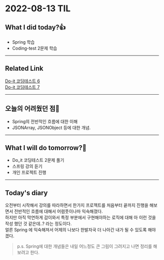 # 2022-08-13 TIL
## What I did today?👍
* Spring 학습
* Coding-test 2문제 학습
___
## Related Link
[Do-it 코딩테스트 6](https://github.com/BeomSeogKim/Coding-Test/blob/main/Do_it/Problem%20006.md)   
[Do-it 코딩테스트 7](https://github.com/BeomSeogKim/Coding-Test/blob/main/Do_it/Problem%20007.md)

___
## 오늘의 어려웠던 점🤯
* Spring의 전반적인 흐름에 대한 이해 
* JSONArray, JSONObject 등에 대한 개념.

___
## What I will do tomorrow?🙏
* Do_it 코딩테스트 2문제 풀기
* 스프링 강의 듣기
* 개인 프로젝트 진행

___
## Today's diary
오전부터 시작해서 강의를 따라하면서 한가지 프로젝트를 처음부터 끝까지 진행을 해보면서 전반적인 흐름에 대해서 어렴풋이나마 익숙해졌다.  
하지만 아직 막연하게 감이와서 특정 부분에서 구현해야하는 로직에 대해 아 이런 것을 작성 했던 것 같은데..? 라는 정도이다.  
얼른 Spring 에 익숙해져서 어제의 나보다 한발자국 더 나아간 내가 될 수 있도록 해야겠다.  
> p.s. Spring에 대한 개념들은 내일 어느정도 큰 그림이 그려지고 나면 정리를 해보려고 한다.
